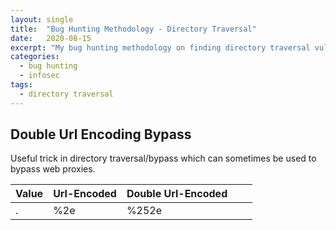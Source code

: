 ```yaml
---
layout: single
title:  "Bug Hunting Methodology - Directory Traversal"
date:   2020-08-15
excerpt: "My bug hunting methodology on finding directory traversal vulnerabilities in web apps."
categories:
  - bug hunting
  - infosec
tags:
  - directory traversal
---
```


## Double Url Encoding Bypass

Useful trick in directory traversal/bypass which can sometimes be used to bypass web proxies.

| Value | Url-Encoded | Double Url-Encoded |   |   |
|-------|-------------|--------------------|---|---|
| .     | %2e         | %252e              |   |   |
